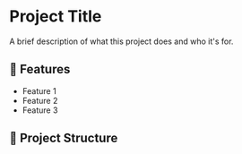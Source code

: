 # Project Title

A brief description of what this project does and who it's for.

## 🚀 Features

- Feature 1
- Feature 2
- Feature 3

## 📁 Project Structure

